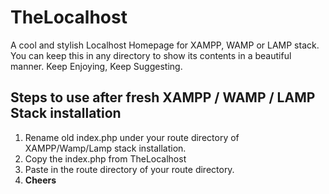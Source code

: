 # TheLocalhost
A cool and stylish Localhost Homepage for XAMPP, WAMP or LAMP stack. You can keep this in any directory to show its contents in a beautiful manner. Keep Enjoying, Keep Suggesting.

## Steps to use after fresh XAMPP / WAMP / LAMP Stack installation

 1. Rename old index.php under your route directory of XAMPP/Wamp/Lamp stack installation.
 2. Copy the index.php from TheLocalhost
 3. Paste in the route directory of your route directory.
 4. **Cheers**

